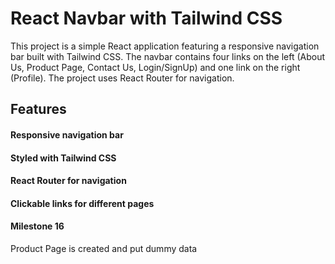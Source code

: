 # React Navbar with Tailwind CSS

This project is a simple React application featuring a responsive navigation bar built with Tailwind CSS. The navbar contains four links on the left (About Us, Product Page, Contact Us, Login/SignUp) and one link on the right (Profile). The project uses React Router for navigation.

##  Features

#### Responsive navigation bar

#### Styled with Tailwind CSS

#### React Router for navigation

#### Clickable links for different pages

#### Milestone 16 
Product Page is created and put dummy data 
